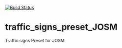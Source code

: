 [![Build Status](https://travis-ci.org/yopaseopor/traffic_signs_preset_JOSM.svg?branch=master)](https://travis-ci.org/yopaseopor/traffic_signs_preset_JOSM)
# traffic_signs_preset_JOSM
Traffic signs Preset for JOSM



